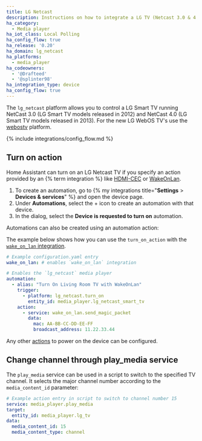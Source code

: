 ```yaml
---
title: LG Netcast
description: Instructions on how to integrate a LG TV (Netcast 3.0 & 4.0) within Home Assistant.
ha_category:
  - Media player
ha_iot_class: Local Polling
ha_config_flow: true
ha_release: '0.20'
ha_domain: lg_netcast
ha_platforms:
  - media_player
ha_codeowners:
  - '@Drafteed'
  - '@splinter98'
ha_integration_type: device
ha_config_flow: true
---
```


The `lg_netcast` platform allows you to control a LG Smart TV running NetCast 3.0 (LG Smart TV models released in 2012) and NetCast 4.0 (LG Smart TV models released in 2013). For the new LG WebOS TV's use the [webostv](/integrations/webostv#media-player) platform.

{% include integrations/config_flow.md %}

## Turn on action

Home Assistant can turn on an LG Netcast TV if you specify an action provided by an {% term integration %} like [HDMI-CEC](/integrations/hdmi_cec/) or [WakeOnLan](/integrations/wake_on_lan/).

1. To create an automation, go to {% my integrations title="**Settings** > **Devices & services**" %} and open the device page. 
2. Under **Automations**, select the + icon to create an automation with that device.
3. In the dialog, select the **Device is requested to turn on** automation.

Automations can also be created using an automation action:

The example below shows how you can use the `turn_on_action` with the [`wake_on_lan` integration](/integrations/wake_on_lan/).

```yaml
# Example configuration.yaml entry
wake_on_lan: # enables `wake_on_lan` integration

# Enables the `lg_netcast` media player
automation:
  - alias: "Turn On Living Room TV with WakeOnLan"
    trigger:
      - platform: lg_netcast.turn_on
        entity_id: media_player.lg_netcast_smart_tv
    action:
      - service: wake_on_lan.send_magic_packet
        data:
          mac: AA-BB-CC-DD-EE-FF
          broadcast_address: 11.22.33.44
```

Any other [actions](/docs/automation/action/) to power on the device can be configured.

## Change channel through play_media service

The `play_media` service can be used in a script to switch to the specified TV channel. It selects the major channel number according to the `media_content_id` parameter:

```yaml
# Example action entry in script to switch to channel number 15
service: media_player.play_media
target:
  entity_id: media_player.lg_tv
data:
  media_content_id: 15
  media_content_type: channel
```
